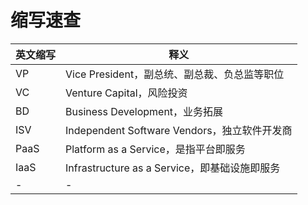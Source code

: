 # 缩写速查

| 英文缩写 | 释义                                          |
| -------- | --------------------------------------------- |
| VP       | Vice President，副总统、副总裁、负总监等职位  |
| VC       | Venture Capital，风险投资                     |
| BD       | Business Development，业务拓展                |
| ISV      | Independent Software Vendors，独立软件开发商  |
| PaaS     | Platform as a Service，是指平台即服务         |
| IaaS     | Infrastructure as a Service，即基础设施即服务 |
| -        | -                                             |
